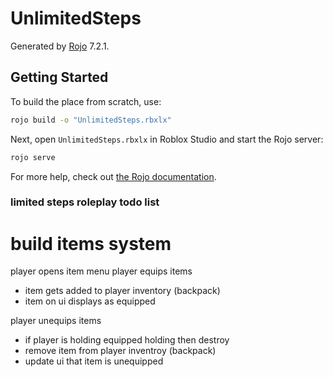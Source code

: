 # UnlimitedSteps
Generated by [Rojo](https://github.com/rojo-rbx/rojo) 7.2.1.

## Getting Started
To build the place from scratch, use:

```bash
rojo build -o "UnlimitedSteps.rbxlx"
```

Next, open `UnlimitedSteps.rbxlx` in Roblox Studio and start the Rojo server:

```bash
rojo serve
```

For more help, check out [the Rojo documentation](https://rojo.space/docs).


### limited steps roleplay todo list

# build items system
player opens item menu
player equips items
- item gets added to player inventory (backpack)
- item on ui displays as equipped

player unequips items
- if player is holding equipped holding then destroy
- remove item from player inventroy (backpack)
- update ui that item is unequipped